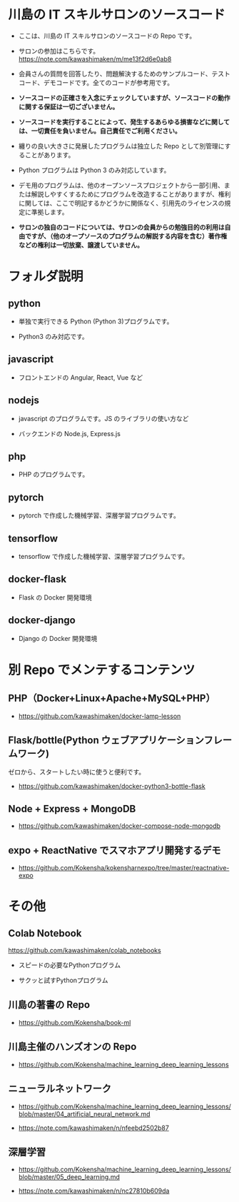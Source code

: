 # 川島の IT スキルサロンのソースコード

- ここは、川島の IT スキルサロンのソースコードの Repo です。

- サロンの参加はこちらです。https://note.com/kawashimaken/m/me13f2d6e0ab8

- 会員さんの質問を回答したり、問題解決するためのサンプルコード、テストコード、デモコードです。全てのコードが参考用です。

- **ソースコードの正確さを入念にチェックしていますが、ソースコードの動作に関する保証は一切ございません。**

- **ソースコードを実行することによって、発生するあらゆる損害などに関しては、一切責任を負いません。自己責任でご利用ください。**

- 纏りの良い大きさに発展したプログラムは独立した Repo として別管理にすることがあります。

- Python プログラムは Python 3 のみ対応しています。

- デモ用のプログラムは、他のオープンソースプロジェクトから一部引用、または解説しやすくするためにプログラムを改造することがありますが、権利に関しては、ここで明記するかどうかに関係なく、引用先のライセンスの規定に準拠します。

- **サロンの独自のコードについては、サロンの会員からの勉強目的の利用は自由ですが、（他のオープソースのプログラムの解説する内容を含む）著作権などの権利は一切放棄、譲渡していません。**

# フォルダ説明

## python

- 単独で実行できる Python (Python 3)プログラムです。

- Python3 のみ対応です。

## javascript

- フロントエンドの Angular, React, Vue など

## nodejs

- javascript のプログラムです。JS のライブラリの使い方など

- バックエンドの Node.js, Express.js

## php

- PHP のプログラムです。

## pytorch

- pytorch で作成した機械学習、深層学習プログラムです。

## tensorflow

- tensorflow で作成した機械学習、深層学習プログラムです。

## docker-flask

- Flask の Docker 開発環境

## docker-django

- Django の Docker 開発環境

# 別 Repo でメンテするコンテンツ

## PHP（Docker+Linux+Apache+MySQL+PHP）

- https://github.com/kawashimaken/docker-lamp-lesson

## Flask/bottle(Python ウェブアプリケーションフレームワーク)

ゼロから、スタートしたい時に使うと便利です。

- https://github.com/kawashimaken/docker-python3-bottle-flask

## Node + Express + MongoDB

- https://github.com/kawashimaken/docker-compose-node-mongodb

## expo + ReactNative でスマホアプリ開発するデモ

- https://github.com/Kokensha/kokensharnexpo/tree/master/reactnative-expo

# その他

## Colab Notebook

https://github.com/kawashimaken/colab_notebooks

* スピードの必要なPythonプログラム

* サクッと試すPythonプログラム

## 川島の著書の Repo

- https://github.com/Kokensha/book-ml

## 川島主催のハンズオンの Repo

- https://github.com/Kokensha/machine_learning_deep_learning_lessons

## ニューラルネットワーク

- https://github.com/Kokensha/machine_learning_deep_learning_lessons/blob/master/04_artificial_neural_network.md

- https://note.com/kawashimaken/n/nfeebd2502b87

## 深層学習

- https://github.com/Kokensha/machine_learning_deep_learning_lessons/blob/master/05_deep_learning.md

- https://note.com/kawashimaken/n/nc27810b609da
